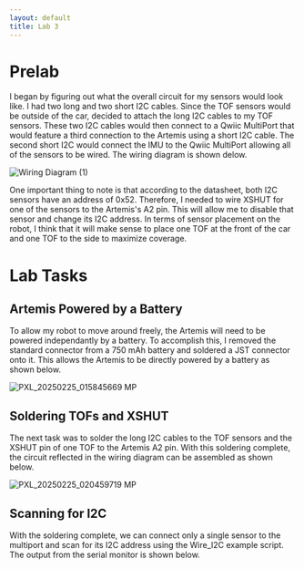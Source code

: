 ```yaml
---
layout: default
title: Lab 3
---
```


# Prelab
I began by figuring out what the overall circuit for my sensors would look like. I had two long and two short I2C cables. Since the TOF sensors would be outside of the car, decided to attach the long I2C cables to my TOF sensors. These two I2C cables would then connect to a Qwiic MultiPort that would feature a third connection to the Artemis using a short I2C cable. The second short I2C would connect the IMU to the Qwiic MultiPort allowing all of the sensors to be wired. The wiring diagram is shown delow.

![Wiring Diagram (1)](https://github.com/user-attachments/assets/e07a25ec-351d-481c-b272-6307aef6f181)

One important thing to note is that according to the datasheet, both I2C sensors have an address of 0x52. Therefore, I needed to wire XSHUT for one of the sensors to the Artemis's A2 pin. This will allow me to disable that sensor and change its I2C address. In terms of sensor placement on the robot, I think that it will make sense to place one TOF at the front of the car and one TOF to the side to maximize coverage. 

# Lab Tasks

## Artemis Powered by a Battery
To allow my robot to move around freely, the Artemis will need to be powered independantly by a battery. To accomplish this, I removed the standard connector from a 750 mAh battery and soldered a JST connector onto it. This allows the Artemis to be directly powered by a battery as shown below.

![PXL_20250225_015845669 MP](https://github.com/user-attachments/assets/38cb4ff1-9f0c-4b6c-bb72-f7b5990165d1)

## Soldering TOFs and XSHUT
The next task was to solder the long I2C cables to the TOF sensors and the XSHUT pin of one TOF to the Artemis A2 pin. With this soldering complete, the circuit reflected in the wiring diagram can be assembled as shown below.

![PXL_20250225_020459719 MP](https://github.com/user-attachments/assets/154baf22-275b-4442-a4f8-6fcb6f057be9)

## Scanning for I2C
With the soldering complete, we can connect only a single sensor to the multiport and scan for its I2C address using the Wire_I2C example script. The output from the serial monitor is shown below.








